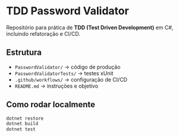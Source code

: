 # TDD Password Validator

Repositório para prática de **TDD (Test Driven Development)** em C#, incluindo refatoração e CI/CD.

## Estrutura

- `PasswordValidator/` → código de produção
- `PasswordValidatorTests/` → testes xUnit
- `.github/workflows/` → configuração de CI/CD
- `README.md` → instruções e objetivo

## Como rodar localmente

```bash
dotnet restore
dotnet build
dotnet test
```